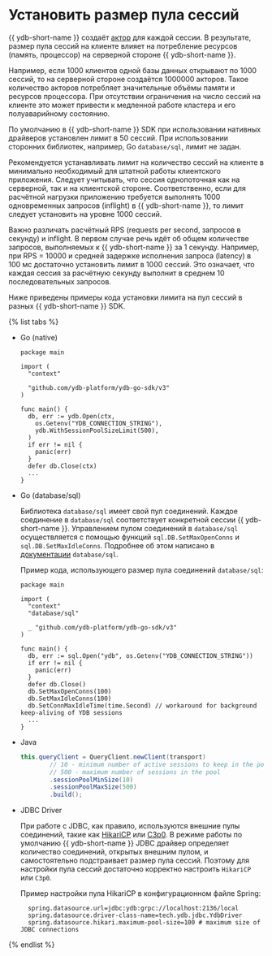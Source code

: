 # Установить размер пула сессий

{{ ydb-short-name }} создаёт [актор](../../concepts/glossary.md#actor) для каждой сессии. В результате, размер пула сессий на клиенте влияет на потребление ресурсов (память, процессор) на серверной стороне {{ ydb-short-name }}.

Например, если 1000 клиентов одной базы данных открывают по 1000 сессий, то на серверной стороне создаётся 1000000 акторов. Такое количество акторов потребляет значительные объёмы памяти и ресурсов процессора. При отсутствии ограничения на число сессий на клиенте это может привести к медленной работе кластера и его полуаварийному состоянию.

По умолчанию в {{ ydb-short-name }} SDK при использовании нативных драйверов установлен лимит в 50 сессий. При использовании сторонних библиотек, например, Go `database/sql`, лимит не задан.

Рекомендуется устанавливать лимит на количество сессий на клиенте в минимально необходимый для штатной работы клиентского приложения. Следует учитывать, что сессия однопоточная как на серверной, так и на клиентской стороне. Соответственно, если для расчётной нагрузки приложению требуется выполнять 1000 одновременных запросов (inflight) в {{ ydb-short-name }}, то лимит следует установить на уровне 1000 сессий.

Важно различать расчётный RPS (requests per second, запросов в секунду) и inflight. В первом случае речь идёт об общем количестве запросов, выполняемых к {{ ydb-short-name }} за 1 секунду. Например, при RPS = 10000 и средней задержке исполнения запроса (latency) в 100&nbsp;мс достаточно установить лимит в 1000 сессий. Это означает, что каждая сессия за расчётную секунду выполнит в среднем 10 последовательных запросов.

Ниже приведены примеры кода установки лимита на пул сессий в разных {{ ydb-short-name }} SDK.

{% list tabs %}

- Go (native)

  ```golang
  package main

  import (
    "context"

    "github.com/ydb-platform/ydb-go-sdk/v3"
  )

  func main() {
    db, err := ydb.Open(ctx,
      os.Getenv("YDB_CONNECTION_STRING"),
      ydb.WithSessionPoolSizeLimit(500),
    )
    if err != nil {
      panic(err)
    }
    defer db.Close(ctx)
    ...
  }
  ```

- Go (database/sql)

  Библиотека `database/sql` имеет свой пул соединений. Каждое соединение в `database/sql` соответствует конкретной сессии {{ ydb-short-name }}. Управлением пулом соединений в `database/sql` осуществляется с помощью функций `sql.DB.SetMaxOpenConns` и `sql.DB.SetMaxIdleConns`. Подробнее об этом написано в [документации](https://pkg.go.dev/database/sql#DB.SetMaxOpenConns) `database/sql`.

  Пример кода, использующего размер пула соединений `database/sql`:

  ```golang
  package main

  import (
    "context"
    "database/sql"

    _ "github.com/ydb-platform/ydb-go-sdk/v3"
  )

  func main() {
    db, err := sql.Open("ydb", os.Getenv("YDB_CONNECTION_STRING"))
    if err != nil {
      panic(err)
    }
    defer db.Close()
    db.SetMaxOpenConns(100)
    db.SetMaxIdleConns(100)
    db.SetConnMaxIdleTime(time.Second) // workaround for background keep-aliving of YDB sessions
    ...
  }
  ```

- Java

  ```java
  this.queryClient = QueryClient.newClient(transport)
          // 10 - minimum number of active sessions to keep in the pool during the cleanup
          // 500 - maximum number of sessions in the pool
          .sessionPoolMinSize(10)
          .sessionPoolMaxSize(500)
          .build();
  ```

- JDBC Driver

  При работе с JDBC, как правило, используются внешние пулы соединений, такие как [HikariCP](https://github.com/brettwooldridge/HikariCP) или [C3p0](https://github.com/swaldman/c3p0). В режиме работы по умолчанию {{ ydb-short-name }} JDBC драйвер определяет количество соединений, открытых внешним пулом, и самостоятельно подстраивает размер пула сессий. Поэтому для настройки пула сессий достаточно корректно настроить `HikariCP` или `C3p0`.

  Пример настройки пула HikariCP в конфигурационном файле Spring:

  ```properties
    spring.datasource.url=jdbc:ydb:grpc://localhost:2136/local
    spring.datasource.driver-class-name=tech.ydb.jdbc.YdbDriver
    spring.datasource.hikari.maximum-pool-size=100 # maximum size of JDBC connections
  ```


{% endlist %}
